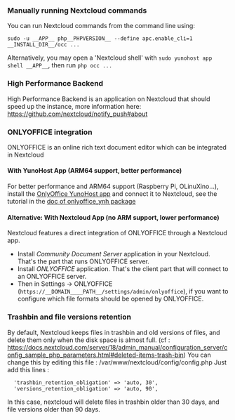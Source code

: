 ### Manually running Nextcloud commands

You can run Nextcloud commands from the command line using:

```
sudo -u __APP__ php__PHPVERSION__ --define apc.enable_cli=1 __INSTALL_DIR__/occ ...
```

Alternatively, you may open a 'Nextcloud shell' with `sudo yunohost app shell __APP__`, then run `php occ ...`

### High Performance Backend

High Performance Backend is an application on Nextcloud that should speed up the instance, more information here: https://github.com/nextcloud/notify_push#about

### ONLYOFFICE integration

ONLYOFFICE is an online rich text document editor which can be integrated in Nextcloud

#### With YunoHost App (ARM64 support, better performance)

For better performance and ARM64 support (Raspberry Pi, OLinuXino...), install the [OnlyOffice YunoHost app](https://apps.yunohost.org/app/onlyoffice) and connect it to Nextcloud, see the tutorial in the [doc of onlyoffice_ynh package](https://github.com/YunoHost-Apps/onlyoffice_ynh/blob/master/README_fr.md#configuration-de-onlyoffice-server)

#### Alternative: With Nextcloud App (no ARM support, lower performance)

Nextcloud features a direct integration of ONLYOFFICE through a Nextcloud app.
- Install *Community Document Server* application in your Nextcloud. That's the part that runs ONLYOFFICE server.
- Install *ONLYOFFICE* application. That's the client part that will connect to an ONLYOFFICE server.
- Then in Settings -> ONLYOFFICE (`https://__DOMAIN____PATH__/settings/admin/onlyoffice`), if you want to configure which file formats should be opened by ONLYOFFICE.

### Trashbin and file versions retention

By default, Nextcloud keeps files in trashbin and old versions of files, and delete them only when the disk space is almost full. (cf : https://docs.nextcloud.com/server/18/admin_manual/configuration_server/config_sample_php_parameters.html#deleted-items-trash-bin)
You can change this by editing this file : /var/www/nextcloud/config/config.php
Just add this lines :
```
  'trashbin_retention_obligation' => 'auto, 30',
  'versions_retention_obligation' => 'auto, 90',
```
In this case, nextcloud will delete files in trashbin older than 30 days, and file versions older than 90 days.

